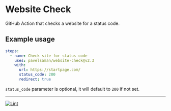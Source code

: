 # Website Check

GitHub Action that checks a website for a status code.

## Example usage

```yaml
steps:
  - name: Check site for status code
    uses: pavelsaman/website-check@v2.3
    with:
      url: https://startpage.com/
      status_code: 200
      redirect: true
```

`status_code` parameter is optional, it will default to `200` if not set.

---

[![Lint](https://github.com/pavelsaman/website-check/actions/workflows/lint.yml/badge.svg)](https://github.com/pavelsaman/website-check/actions/workflows/lint.yml)
